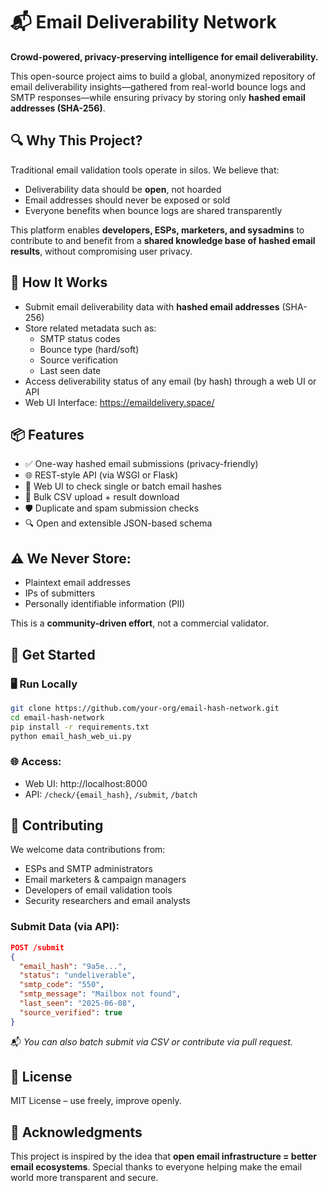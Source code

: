 # 📬 Email Deliverability Network

**Crowd-powered, privacy-preserving intelligence for email deliverability.**

This open-source project aims to build a global, anonymized repository of email deliverability insights—gathered from real-world bounce logs and SMTP responses—while ensuring privacy by storing only **hashed email addresses (SHA-256)**.

## 🔍 Why This Project?

Traditional email validation tools operate in silos. We believe that:
- Deliverability data should be **open**, not hoarded
- Email addresses should never be exposed or sold
- Everyone benefits when bounce logs are shared transparently

This platform enables **developers, ESPs, marketers, and sysadmins** to contribute to and benefit from a **shared knowledge base of hashed email results**, without compromising user privacy.

## 🧱 How It Works

- Submit email deliverability data with **hashed email addresses** (SHA-256)
- Store related metadata such as:
  - SMTP status codes
  - Bounce type (hard/soft)
  - Source verification
  - Last seen date
- Access deliverability status of any email (by hash) through a web UI or API
- Web UI Interface: https://emaildelivery.space/

## 📦 Features

- ✅ One-way hashed email submissions (privacy-friendly)
- 🌐 REST-style API (via WSGI or Flask)
- 📄 Web UI to check single or batch email hashes
- 🔁 Bulk CSV upload + result download
- 🛡️ Duplicate and spam submission checks
- 🔍 Open and extensible JSON-based schema

## ⚠️ We Never Store:
- Plaintext email addresses  
- IPs of submitters  
- Personally identifiable information (PII)

This is a **community-driven effort**, not a commercial validator.

## 🚀 Get Started

### 🖥️ Run Locally
```bash
git clone https://github.com/your-org/email-hash-network.git
cd email-hash-network
pip install -r requirements.txt
python email_hash_web_ui.py
```

### 🌐 Access:
- Web UI: http://localhost:8000
- API: `/check/{email_hash}`, `/submit`, `/batch`

## 🤝 Contributing

We welcome data contributions from:
- ESPs and SMTP administrators
- Email marketers & campaign managers
- Developers of email validation tools
- Security researchers and email analysts

### Submit Data (via API):
```json
POST /submit
{
  "email_hash": "9a5e...",
  "status": "undeliverable",
  "smtp_code": "550",
  "smtp_message": "Mailbox not found",
  "last_seen": "2025-06-08",
  "source_verified": true
}
```

📬 *You can also batch submit via CSV or contribute via pull request.*

## 📜 License

MIT License – use freely, improve openly.

## 🙌 Acknowledgments

This project is inspired by the idea that **open email infrastructure = better email ecosystems**. Special thanks to everyone helping make the email world more transparent and secure.

